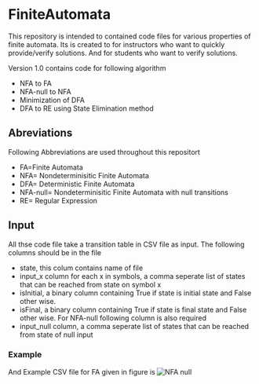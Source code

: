 # FiniteAutomata

This repository is intended to contained code files for various properties of finite automata.
Its is created to for instructors who want to quickly provide/verify solutions. And for students who want to verify solutions. 

Version 1.0 contains code for following algorithm
  * NFA to FA
  * NFA-null to NFA
  * Minimization of DFA
  * DFA to RE using State Elimination method
  
## Abreviations
Following Abbreviations are used throughout this repositort
* FA=Finite Automata
* NFA= Nondeterminisitic Finite Automata
* DFA= Deterministic Finite Automata
* NFA-null= Nondeterminisitic Finite Automata with null transitions
* RE= Regular Expression  

## Input
All thse code file take a transition table in CSV file as input. The following columns should be in the file

* state, this colum contains name of file
* input_x column for each x in symbols,  a comma seperate list of states that can be reached from state on symbol x
* isInitial, a binary column containing True if state is initial state and False other wise.
* isFinal, a binary column containing True if state is final state and False other wise.
For NFA-null following column is also required
* input_null column,  a comma seperate list of states that can be reached from state of null input
### Example

And Example CSV file for FA given in figure is 
![NFA null](NFAnull.png)

